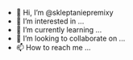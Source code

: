 - 👋 Hi, I’m @skleptaniepremixy
- 👀 I’m interested in ...
- 🌱 I’m currently learning ...
- 💞️ I’m looking to collaborate on ...
- 📫 How to reach me ...

<!---
skleptaniepremixy/skleptaniepremixy is a ✨ special ✨ repository because its `README.md` (this file) appears on your GitHub profile.
You can click the Preview link to take a look at your changes.
--->
